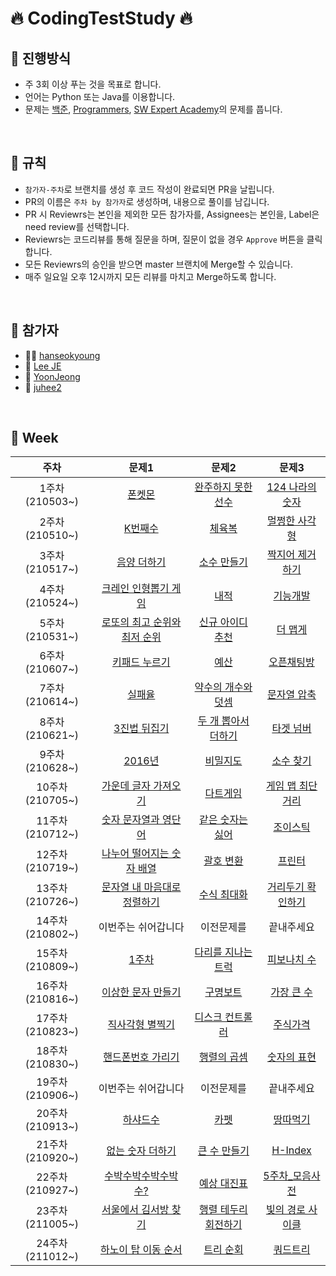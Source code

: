 # 🔥 CodingTestStudy 🔥

## 🌈 진행방식

- 주 3회 이상 푸는 것을 목표로 합니다.
- 언어는 Python 또는 Java를 이용합니다.
- 문제는 [백준](https://www.acmicpc.net/), [Programmers](https://programmers.co.kr/), [SW Expert Academy](https://swexpertacademy.com/main/main.do)의 문제를 풉니다.

<br>

## 🚀 규칙

- `참가자-주차`로 브랜치를 생성 후 코드 작성이 완료되면 PR을 날립니다.
- PR의 이름은 `주차 by 참가자`로 생성하며, 내용으로 풀이를 남깁니다.
- PR 시 Reviewrs는 본인을 제외한 모든 참가자를, Assignees는 본인을, Label은 need review를 선택합니다.
- Reviewrs는 코드리뷰를 통해 질문을 하며, 질문이 없을 경우 `Approve` 버튼을 클릭합니다.
- 모든 Reviewrs의 승인을 받으면 master 브랜치에 Merge할 수 있습니다.
- 매주 일요일 오후 12시까지 모든 리뷰를 마치고 Merge하도록 합니다.

<br>

## 🙋 참가자

- 🐕‍🦺 [hanseokyoung](https://github.com/hanseokyoung)
- 🐰 [Lee JE](https://github.com/jane096)
- 🐍 [YoonJeong](https://github.com/Yo0oN)
- 🙊 [juhee2](https://github.com/juhee2)

<br>

## 📅 Week

|주차|문제1|문제2|문제3|
|:-----:|:-----:|:-----:|:-----:|
|1주차(210503~)|[폰켓몬](https://programmers.co.kr/learn/courses/30/lessons/1845)|[완주하지 못한 선수](https://programmers.co.kr/learn/courses/30/lessons/42576)|[124 나라의 숫자](https://programmers.co.kr/learn/courses/30/lessons/12899)|
|2주차(210510~)|[K번째수](https://programmers.co.kr/learn/courses/30/lessons/42748)|[체육복](https://programmers.co.kr/learn/courses/30/lessons/42862)|[멀쩡한 사각형](https://programmers.co.kr/learn/courses/30/lessons/62048)|
|3주차(210517~)|[음양 더하기](https://programmers.co.kr/learn/courses/30/lessons/76501)|[소수 만들기](https://programmers.co.kr/learn/courses/30/lessons/12977)|[짝지어 제거하기](https://programmers.co.kr/learn/courses/30/lessons/12973)|
|4주차(210524~)|[크레인 인형뽑기 게임](https://programmers.co.kr/learn/courses/30/lessons/64061)|[내적](https://programmers.co.kr/learn/courses/30/lessons/70128)|[기능개발](https://programmers.co.kr/learn/courses/30/lessons/42586)|
|5주차(210531~)|[로또의 최고 순위와 최저 순위](https://programmers.co.kr/learn/courses/30/lessons/77484)|[신규 아이디 추천](https://programmers.co.kr/learn/courses/30/lessons/72410)|[더 맵게](https://programmers.co.kr/learn/courses/30/lessons/42626)|
|6주차(210607~)|[키패드 누르기](https://programmers.co.kr/learn/courses/30/lessons/67256)|[예산](https://programmers.co.kr/learn/courses/30/lessons/12982)|[오픈채팅방](https://programmers.co.kr/learn/courses/30/lessons/42888)|
|7주차(210614~)|[실패율](https://programmers.co.kr/learn/courses/30/lessons/42889)|[약수의 개수와 덧셈](https://programmers.co.kr/learn/courses/30/lessons/77884)|[문자열 압축](https://programmers.co.kr/learn/courses/30/lessons/60057)|
|8주차(210621~)|[3진법 뒤집기](https://programmers.co.kr/learn/courses/30/lessons/68935)|[두 개 뽑아서 더하기](https://programmers.co.kr/learn/courses/30/lessons/68644)|[타겟 넘버](https://programmers.co.kr/learn/courses/30/lessons/43165)|
|9주차(210628~)|[2016년](https://programmers.co.kr/learn/courses/30/lessons/12901)|[비밀지도](https://programmers.co.kr/learn/courses/30/lessons/17681)|[소수 찾기](https://programmers.co.kr/learn/courses/30/lessons/42839)|
|10주차(210705~)|[가운데 글자 가져오기](https://programmers.co.kr/learn/courses/30/lessons/12903)|[다트게임](https://programmers.co.kr/learn/courses/30/lessons/17682)|[게임 맵 최단거리](https://programmers.co.kr/learn/courses/30/lessons/1844)|
|11주차(210712~)|[숫자 문자열과 영단어](https://programmers.co.kr/learn/courses/30/lessons/81301)|[같은 숫자는 싫어](https://programmers.co.kr/learn/courses/30/lessons/12906)|[조이스틱](https://programmers.co.kr/learn/courses/30/lessons/42860)|
|12주차(210719~)|[나누어 떨어지는 숫자 배열](https://programmers.co.kr/learn/courses/30/lessons/12910)|[괄호 변환](https://programmers.co.kr/learn/courses/30/lessons/60058)|[프린터](https://programmers.co.kr/learn/courses/30/lessons/42587)|
|13주차(210726~)|[문자열 내 마음대로 정렬하기](https://programmers.co.kr/learn/courses/30/lessons/12915)|[수식 최대화](https://programmers.co.kr/learn/courses/30/lessons/67257)|[거리두기 확인하기](https://programmers.co.kr/learn/courses/30/lessons/81302)|
|14주차(210802~)|이번주는 쉬어갑니다|이전문제를|끝내주세요|
|15주차(210809~)|[1주차](https://programmers.co.kr/learn/courses/30/lessons/82612)|[다리를 지나는 트럭](https://programmers.co.kr/learn/courses/30/lessons/42583)|[피보나치 수](https://programmers.co.kr/learn/courses/30/lessons/12945)|
|16주차(210816~)|[이상한 문자 만들기](https://programmers.co.kr/learn/courses/30/lessons/12930)|[구명보트](https://programmers.co.kr/learn/courses/30/lessons/42885)|[가장 큰 수](https://programmers.co.kr/learn/courses/30/lessons/42746)|
|17주차(210823~)|[직사각형 별찍기](https://programmers.co.kr/learn/courses/30/lessons/12969)|[디스크 컨트롤러](https://programmers.co.kr/learn/courses/30/lessons/42627)|[주식가격](https://programmers.co.kr/learn/courses/30/lessons/42584)|
|18주차(210830~)|[핸드폰번호 가리기](https://programmers.co.kr/learn/courses/30/lessons/12948)|[행렬의 곱셈](https://programmers.co.kr/learn/courses/30/lessons/12949)|[숫자의 표현](https://programmers.co.kr/learn/courses/30/lessons/12924)|
|19주차(210906~)|이번주는 쉬어갑니다|이전문제를|끝내주세요|
|20주차(210913~)|[하샤드수](https://programmers.co.kr/learn/courses/30/lessons/12947)|[카펫](https://programmers.co.kr/learn/courses/30/lessons/42842)|[땅따먹기](https://programmers.co.kr/learn/courses/30/lessons/12913)|
|21주차(210920~)|[없는 숫자 더하기](https://programmers.co.kr/learn/courses/30/lessons/86051)|[큰 수 만들기](https://programmers.co.kr/learn/courses/30/lessons/42883)|[H-Index](https://programmers.co.kr/learn/courses/30/lessons/42747)|
|22주차(210927~)|[수박수박수박수박수?](https://programmers.co.kr/learn/courses/30/lessons/12922)|[예상 대진표](https://programmers.co.kr/learn/courses/30/lessons/12985)|[5주차_모음사전](https://programmers.co.kr/learn/courses/30/lessons/84512)|
|23주차(211005~)|[서울에서 김서방 찾기](https://programmers.co.kr/learn/courses/30/lessons/12919)|[행렬 테두리 회전하기](https://programmers.co.kr/learn/courses/30/lessons/77485)|[빛의 경로 사이클](https://programmers.co.kr/learn/courses/30/lessons/86052)|
|24주차(211012~)|[하노이 탑 이동 순서](https://www.acmicpc.net/problem/11729)|[트리 순회](https://www.acmicpc.net/problem/1991)|[쿼드트리](https://www.acmicpc.net/problem/1992)|
